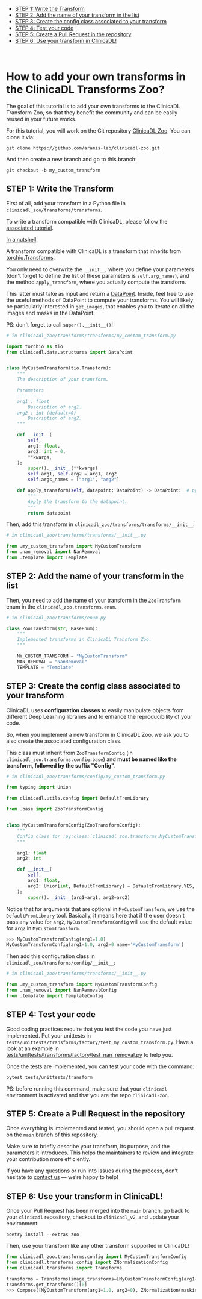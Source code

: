 - [STEP 1: Write the Transform](#step-1-write-the-transform)
- [STEP 2: Add the name of your transform in the list](#step-2-add-the-name-of-your-transform-in-the-list)
- [STEP 3: Create the config class associated to your transform](#step-3-create-the-config-class-associated-to-your-transform)
- [STEP 4: Test your code](#step-4-test-your-code)
- [STEP 5: Create a Pull Request in the repository ](#step-5-create-a-pull-request-in-the-repository)
- [STEP 6: Use your transform in ClinicaDL!](#step-6-use-your-transform-in-clinicadl)

<br>

# How to add your own transforms in the ClinicaDL Transforms Zoo?

The goal of this tutorial is to add your own transforms to the ClinicaDL Transform Zoo, so that they benefit the community and can be easily reused in your future works.

For this tutorial, you will work on the Git repository [ClinicaDL Zoo](https://github.com/aramis-lab/clinicadl-zoo.git). You can clone it via:

```
git clone https://github.com/aramis-lab/clinicadl-zoo.git
```

And then create a new branch and go to this branch:

```
git checkout -b my_custom_transform
```

## STEP 1: Write the Transform

First of all, add your transform in a Python file in `clinicadl_zoo/transforms/transforms`.

To write a transform compatible with ClinicaDL, please follow the [associated tutorial](https://github.com/aramis-lab/clinicadl-tutorials/blob/main/transforms/custom_transforms.ipynb).

<u>In a nutshell</u>:

A transform compatible with ClinicaDL is a transform that inherits from [torchio.Transforms](https://torchio.readthedocs.io/transforms/transforms.html#torchio.transforms.Transform). 

You only need to overwrite the ``__init__``, where you define your parameters (don't forget to define the list of these parameters is ``self.arg_names``), and the method ``apply_transform``, where you actually compute the transform.

This latter must take as input and return a [DataPoint](https://clinicadl.readthedocs.io/en/latest/data/datapoint.html#clinicadl.data.structures.DataPoint). Inside, feel free to use the useful methods of DataPoint to compute your transforms. You will likely be particularly interested in ``get_images``, that enables you to iterate on all the images and masks in the DataPoint.

PS: don't forget to call ``super().__init__()``!

```python
# in clinicadl_zoo/transforms/transforms/my_custom_transform.py

import torchio as tio
from clinicadl.data.structures import DataPoint


class MyCustomTransform(tio.Transform):
    """
    The description of your transform.

    Parameters
    ----------
    arg1 : float
        Description of arg1.
    arg2 : int (default=0)
        Description of arg2.
    """

    def __init__(
        self,
        arg1: float,
        arg2: int = 0,
        **kwargs,
    ):
        super().__init__(**kwargs)
        self.arg1, self.arg2 = arg1, arg2
        self.args_names = ["arg1", "arg2"]

    def apply_transform(self, datapoint: DataPoint) -> DataPoint:  # pylint: disable=arguments-renamed
        """
        Apply the transform to the datapoint.
        """
        return datapoint
```

Then, add this transform in ``clinicadl_zoo/transforms/transforms/__init__``:

```python
# in clinicadl_zoo/transforms/transforms/__init__.py

from .my_custom_transform import MyCustomTransform
from .nan_removal import NanRemoval
from .template import Template
```

## STEP 2: Add the name of your transform in the list

Then, you need to add the name of your transform in the ``ZooTransform`` enum in the `clinicadl_zoo.transforms.enum`.

```python
# in clinicadl_zoo/transforms/enum.py

class ZooTransform(str, BaseEnum):
    """
    Implemented transforms in ClinicaDL Transform Zoo.
    """

    MY_CUSTOM_TRANSFORM = "MyCustomTransform"
    NAN_REMOVAL = "NanRemoval"
    TEMPLATE = "Template"
```

## STEP 3: Create the config class associated to your transform

ClinicaDL uses **configuration classes** to easily manipulate objects from different Deep Learning libraries and to enhance the reproducibility of your code.

So, when you implement a new transform in ClinicaDL Zoo, we ask you to also create the associated configuration class.

This class must inherit from `ZooTransformConfig` (in `clinicadl_zoo.transforms.config.base`) and **must be named like the transform, followed by the suffix "Config"**.

```python
# in clinicadl_zoo/transforms/config/my_custom_transform.py

from typing import Union

from clinicadl.utils.config import DefaultFromLibrary

from .base import ZooTransformConfig


class MyCustomTransformConfig(ZooTransformConfig):
    """
    Config class for :py:class:`clinicadl_zoo.transforms.MyCustomTransform`.
    """

    arg1: float
    arg2: int

    def __init__(
        self,
        arg1: float,
        arg2: Union[int, DefaultFromLibrary] = DefaultFromLibrary.YES,
    ):
        super().__init__(arg1=arg1, arg2=arg2)
```

Notice that for arguments that are optional in ``MyCustomTransform``, we use the ``DefaultFromLibrary`` tool. Basically, it means here that if the user doesn't pass any value for ``arg2``, ``MyCustomTransformConfig`` will use the default value for ``arg2`` in ``MyCustomTransform``.

```python
>>> MyCustomTransformConfig(arg1=1.0)
MyCustomTransformConfig(arg1=1.0, arg2=0 name='MyCustomTransform')
```

Then add this configuration class in ``clinicadl_zoo/transforms/config/__init__``:

```python
# in clinicadl_zoo/transforms/transforms/__init__.py

from .my_custom_transform import MyCustomTransformConfig
from .nan_removal import NanRemovalConfig
from .template import TemplateConfig
```

## STEP 4: Test your code

Good coding practices require that you test the code you have just implemented. Put your unittests in ``tests/unittests/transforms/factory/test_my_custom_transform.py``. Have a look at an example in [tests/unittests/transforms/factory/test_nan_removal.py](https://github.com/aramis-lab/clinicadl-zoo/blob/main/tests/unittests/transforms/factory/test_nan_removal.py) to help you.

Once the tests are implemented, you can test your code with the command:

```
pytest tests/unittests/transform
```

PS: before running this command, make sure that your `clinicadl` environment is activated and that you are
the repo `clinicadl-zoo`.

## STEP 5: Create a Pull Request in the repository 

Once everything is implemented and tested, you should open a pull request on the ``main`` branch of this repository.

Make sure to briefly describe your transform, its purpose, and the parameters it introduces. This helps the maintainers to review and integrate your contribution more efficiently.

If you have any questions or run into issues during the process, don’t hesitate to [contact us](https://github.com/aramis-lab/clinicadl-zoo/issues) — we’re happy to help!

## STEP 6: Use your transform in ClinicaDL!

Once your Pull Request has been merged into the ``main`` branch, go back to your ``clinicadl`` repository, checkout to ``clinicadl_v2``, and update your environment:

```
poetry install --extras zoo
```

Then, use your transform like any other transform supported in ClinicaDL!

```python
from clinicadl_zoo.transforms.config import MyCustomTransformConfig
from clinicadl.transforms.config import ZNormalizationConfig
from clinicadl.transforms import Transforms

transforms = Transforms(image_transforms=[MyCustomTransformConfig(arg1=1.0), ZNormalizationConfig()])
transforms.get_transforms()[0]
>>> Compose([MyCustomTransform(arg1=1.0, arg2=0), ZNormalization(masking_method=None)])
```